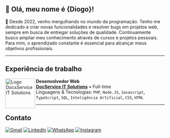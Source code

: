 ## 👋 Olá, meu nome é <strong>{Diogo}!</strong>

📆 Desde 2022, venho mergulhando no mundo da programação. Tenho me dedicado a criar novas funcionalidades e resolver bugs em projetos web, sempre em busca de entregar soluções de qualidade. Continuamente busco ampliar meu conhecimento através de cursos e projetos pessoais. Para mim, o aprendizado constante é essencial para alcançar meus objetivos profissionais.

---

## Experiência de trabalho

[<img align="left" height="94px" width="94px" alt="Logo DocsService IT Solutions" src="https://storage.builderall.com//franquias/2/691311/editor-html/8534761.png"/>](https://storage.builderall.com//)

**Desenvolvedor Web** \
[**DocService IT Solutions**](https://docservice.com.br/) • Full-time \
Linguagens & Tecnologias: `PHP`, `Node.JS`, `Javascript`, `TypeScript`, `SQL`, `Inteligência Artificial`, `CSS`, `HTML`

---

## Contato

<p align="left">
  <a href="mailto:diogopachecopb269@gmail.com" title="Gmail">
  <img src="https://img.shields.io/badge/-Gmail-FF0000?style=flat-square&labelColor=FF0000&logo=gmail&logoColor=white&link=mailto:diogopachecopb269@gmail.com" alt="Gmail"/></a>

  <a href="https://www.linkedin.com/in/diogo-pacheco-dev/" title="LinkedIn">
  <img src="https://img.shields.io/badge/-Linkedin-0e76a8?style=flat-square&logo=Linkedin&logoColor=white&link=https://www.linkedin.com/in/diogo-pacheco-dev/" alt="LinkedIn"/></a>

  <a href="https://wa.me/5551995861120" title="WhatsApp">
  <img src="https://img.shields.io/badge/-WhatsApp-25d366?style=flat-square&labelColor=25d366&logo=whatsapp&logoColor=white&link=https://wa.me/5551995861120" alt="WhatsApp"/></a>

  <a href="https://www.instagram.com/diogoo_pachecoo/" title="Instagram">
  <img src="https://img.shields.io/badge/-Instagram-DF0174?style=flat-square&labelColor=DF0174&logo=instagram&logoColor=white&link=LINK-DO-SEU-INSTAGRAM" alt="Instagram"/></a>
</p>
